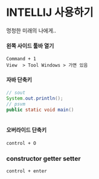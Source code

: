 # INTELLIJ 사용하기

멍청한 미래의 나에게..

#### 왼쪽 사이드 툴바 열기

```
Command + 1
View  > Tool Windows > 가면 있음 
```

#### 자바 단축키 

```java
// sout
System.out.println();
// psvm
public static void main()
  

```

#### 오버라이드 단축키

```
control + O
```

### constructor getter setter

```
control + enter
```

